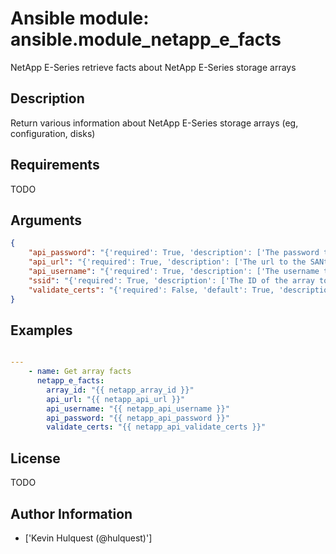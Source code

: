 # Ansible module: ansible.module_netapp_e_facts


NetApp E-Series retrieve facts about NetApp E-Series storage arrays

## Description

Return various information about NetApp E-Series storage arrays (eg, configuration, disks)

## Requirements

TODO

## Arguments

``` json
{
    "api_password": "{'required': True, 'description': ['The password to authenticate with the SANtricity WebServices Proxy or embedded REST API.']}",
    "api_url": "{'required': True, 'description': ['The url to the SANtricity WebServices Proxy or embedded REST API.']}",
    "api_username": "{'required': True, 'description': ['The username to authenticate with the SANtricity WebServices Proxy or embedded REST API.']}",
    "ssid": "{'required': True, 'description': ['The ID of the array to manage. This value must be unique for each array.']}",
    "validate_certs": "{'required': False, 'default': True, 'description': ['Should https certificates be validated?']}",
}
```

## Examples


``` yaml

---
    - name: Get array facts
      netapp_e_facts:
        array_id: "{{ netapp_array_id }}"
        api_url: "{{ netapp_api_url }}"
        api_username: "{{ netapp_api_username }}"
        api_password: "{{ netapp_api_password }}"
        validate_certs: "{{ netapp_api_validate_certs }}"

```

## License

TODO

## Author Information
  - ['Kevin Hulquest (@hulquest)']
